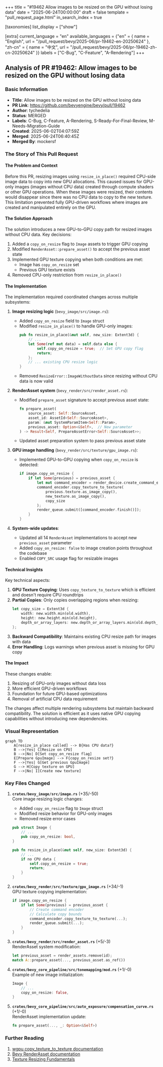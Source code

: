 +++
title = "#19462 Allow images to be resized on the GPU without losing data"
date = "2025-06-24T00:00:00"
draft = false
template = "pull_request_page.html"
in_search_index = true

[taxonomies]
list_display = ["show"]

[extra]
current_language = "en"
available_languages = {"en" = { name = "English", url = "/pull_request/bevy/2025-06/pr-19462-en-20250624" }, "zh-cn" = { name = "中文", url = "/pull_request/bevy/2025-06/pr-19462-zh-cn-20250624" }}
labels = ["C-Bug", "C-Feature", "A-Rendering"]
+++

## Analysis of PR #19462: Allow images to be resized on the GPU without losing data

### Basic Information
- **Title**: Allow images to be resized on the GPU without losing data
- **PR Link**: https://github.com/bevyengine/bevy/pull/19462
- **Author**: tychedelia
- **Status**: MERGED
- **Labels**: C-Bug, C-Feature, A-Rendering, S-Ready-For-Final-Review, M-Needs-Migration-Guide
- **Created**: 2025-06-02T04:07:59Z
- **Merged**: 2025-06-24T06:40:45Z
- **Merged By**: mockersf

### The Story of This Pull Request

#### The Problem and Context
Before this PR, resizing images using `resize_in_place()` required CPU-side image data to copy into new GPU allocations. This caused issues for GPU-only images (images without CPU data) created through compute shaders or other GPU operations. When these images were resized, their contents would disappear since there was no CPU data to copy to the new texture. This limitation prevented fully GPU-driven workflows where images are created and manipulated entirely on the GPU.

#### The Solution Approach
The solution introduces a new GPU-to-GPU copy path for resized images without CPU data. Key decisions:
1. Added a `copy_on_resize` flag to `Image` assets to trigger GPU copying
2. Modified `RenderAsset::prepare_asset()` to accept the previous asset state
3. Implemented GPU texture copying when both conditions are met:
   - Image has `copy_on_resize` set
   - Previous GPU texture exists
4. Removed CPU-only restriction from `resize_in_place()`

#### The Implementation
The implementation required coordinated changes across multiple subsystems:

1. **Image resizing logic** (`bevy_image/src/image.rs`):
   - Added `copy_on_resize` field to `Image` struct
   - Modified `resize_in_place()` to handle GPU-only images:
     ```rust
     pub fn resize_in_place(&mut self, new_size: Extent3d) {
         // ...
         let Some(ref mut data) = self.data else {
             self.copy_on_resize = true;  // Set GPU copy flag
             return;
         };
         // ... existing CPU resize logic
     }
     ```
   - Removed `ResizeError::ImageWithoutData` since resizing without CPU data is now valid

2. **RenderAsset system** (`bevy_render/src/render_asset.rs`):
   - Modified `prepare_asset` signature to accept previous asset state:
     ```rust
     fn prepare_asset(
         source_asset: Self::SourceAsset,
         asset_id: AssetId<Self::SourceAsset>,
         param: &mut SystemParamItem<Self::Param>,
         previous_asset: Option<&Self>,  // New parameter
     ) -> Result<Self, PrepareAssetError<Self::SourceAsset>>;
     ```
   - Updated asset preparation system to pass previous asset state

3. **GPU image handling** (`bevy_render/src/texture/gpu_image.rs`):
   - Implemented GPU-to-GPU copying when `copy_on_resize` is detected:
     ```rust
     if image.copy_on_resize {
         if let Some(previous) = previous_asset {
             let mut command_encoder = render_device.create_command_encoder(...);
             command_encoder.copy_texture_to_texture(
                 previous.texture.as_image_copy(),
                 new_texture.as_image_copy(),
                 copy_size
             );
             render_queue.submit([command_encoder.finish()]);
         }
     }
     ```

4. **System-wide updates**:
   - Updated all 14 `RenderAsset` implementations to accept new `previous_asset` parameter
   - Added `copy_on_resize: false` to image creation points throughout the codebase
   - Enabled `COPY_SRC` usage flag for resizable images

#### Technical Insights
Key technical aspects:
1. **GPU Texture Copying**: Uses `copy_texture_to_texture` which is efficient and doesn't require CPU roundtrips
2. **Partial Copies**: Only copies overlapping regions when resizing:
   ```rust
   let copy_size = Extent3d {
       width: new.width.min(old.width),
       height: new.height.min(old.height),
       depth_or_array_layers: new.depth_or_array_layers.min(old.depth_or_array_layers),
   };
   ```
3. **Backward Compatibility**: Maintains existing CPU resize path for images with data
4. **Error Handling**: Logs warnings when previous asset is missing for GPU copy

#### The Impact
These changes enable:
1. Resizing of GPU-only images without data loss
2. More efficient GPU-driven workflows
3. Foundation for future GPU-based optimizations
4. Removal of artificial CPU data requirement

The changes affect multiple rendering subsystems but maintain backward compatibility. The solution is efficient as it uses native GPU copying capabilities without introducing new dependencies.

### Visual Representation

```mermaid
graph TD
    A[resize_in_place called] --> B{Has CPU data?}
    B -->|Yes| C[Resize on CPU]
    B -->|No| D[Set copy_on_resize flag]
    E[Prepare GpuImage] --> F{copy_on_resize set?}
    F -->|Yes| G[Get previous GpuImage]
    G --> H[Copy texture on GPU]
    F -->|No| I[Create new texture]
```

### Key Files Changed

1. **`crates/bevy_image/src/image.rs`** (+35/-50)  
   Core image resizing logic changes:
   - Added `copy_on_resize` flag to `Image` struct
   - Modified resize behavior for GPU-only images
   - Removed resize error cases
   ```rust
   pub struct Image {
       // ...
       pub copy_on_resize: bool,
   }
   
   pub fn resize_in_place(&mut self, new_size: Extent3d) {
       // ...
       if no CPU data {
           self.copy_on_resize = true;
           return;
       }
   }
   ```

2. **`crates/bevy_render/src/texture/gpu_image.rs`** (+34/-1)  
   GPU texture copying implementation:
   ```rust
   if image.copy_on_resize {
       if let Some(previous) = previous_asset {
           // Create command encoder
           // Calculate copy bounds
           command_encoder.copy_texture_to_texture(...);
           render_queue.submit(...);
       }
   }
   ```

3. **`crates/bevy_render/src/render_asset.rs`** (+5/-3)  
   RenderAsset system modification:
   ```rust
   let previous_asset = render_assets.remove(id);
   match A::prepare_asset(..., previous_asset.as_ref())
   ```

4. **`crates/bevy_core_pipeline/src/tonemapping/mod.rs`** (+1/-0)  
   Example of new image initialization:
   ```rust
   Image {
       // ...
       copy_on_resize: false,
   }
   ```

5. **`crates/bevy_core_pipeline/src/auto_exposure/compensation_curve.rs`** (+1/-0)  
   RenderAsset implementation update:
   ```rust
   fn prepare_asset(..., _: Option<&Self>)
   ```

### Further Reading
1. [wgpu copy_texture_to_texture documentation](https://docs.rs/wgpu/latest/wgpu/struct.CommandEncoder.html#method.copy_texture_to_texture)
2. [Bevy RenderAsset documentation](https://docs.rs/bevy_render/latest/bevy_render/render_asset/trait.RenderAsset.html)
3. [Texture Resizing Fundamentals](https://vulkan-tutorial.com/Texture_mipmapping)